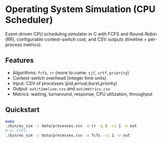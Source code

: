 # Operating System Simulation (CPU Scheduler)

Event-driven CPU scheduling simulator in C with FCFS and Round-Robin (RR), configurable context-switch cost, and CSV outputs (timeline + per-process metrics).

## Features
- Algorithms: `fcfs`, `rr` (more to come: `sjf`, `srtf`, `priority`)
- Context-switch overhead (integer time units)
- Input: CSV of processes (pid,arrival,burst,priority)
- Output: `out/timeline.csv` and `out/metrics.csv`
- Metrics: waiting, turnaround, response, CPU utilization, throughput

## Quickstart
```bash
make
./bin/os_sim -i data/processes.csv -a rr -q 3 -cs 1 -o out
# or FCFS:
./bin/os_sim -i data/processes.csv -a fcfs -cs 1 -o out
